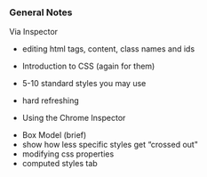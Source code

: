 ### General Notes

<!-- HTML -->
Via Inspector
* editing html tags, content, class names and ids

<!-- CSS -->
* Introduction to CSS (again for them)
* 5-10 standard styles you may use
* hard refreshing

* Using the Chrome Inspector
- Box Model (brief)
- show how less specific styles get “crossed out"
- modifying css properties
- computed styles tab
